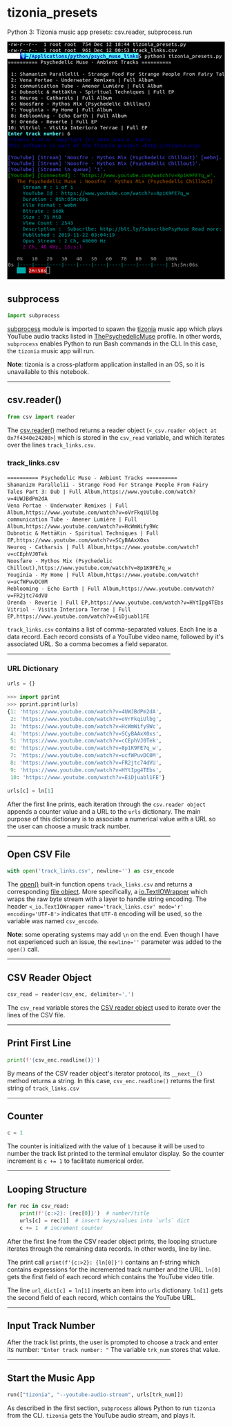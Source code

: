 # tizonia_presets
Python 3: Tizonia music app presets: csv.reader, subprocess.run 

![Tizonia](screen-capture.png)

## subprocess

```python
import subprocess
```

[subprocess](https://docs.python.org/3/library/subprocess.html) module is imported to spawn the [tizonia](https://github.com/tizonia/tizonia-openmax-il#snap-package) music app which plays YouTube audio tracks listed in [ThePsychedelicMuse](https://www.youtube.com/user/ThePsychedelicMuse/videos) profile. In other words, `subprocess` enables Python to run Bash commands in the CLI. In this case, the `tizonia` music app will run.

**Note**: tizonia is a cross-platform application installed in an OS, so it is unavailable to this notebook.

<hr color="DarkOliveGreen" width="75%">

## csv.reader()

```python
from csv import reader
```

The [csv.reader()](https://docs.python.org/3/library/csv.html#csv.reader) method returns a reader object (`<_csv.reader object at 0x7f4340e24208>`) which is stored in the `csv_read` variable, and which iterates over the lines `track_links.csv`. 

### track_links.csv

```csv
========== Psychedelic Muse - Ambient Tracks ==========
Shamanizm Parallelii - Strange Food For Strange People From Fairy Tales Part 3: Dub | Full Album,https://www.youtube.com/watch?v=4UWJBdPm2dA
Vena Portae - Underwater Remixes | Full Album,https://www.youtube.com/watch?v=oVrFkqiUlbg
communication Tube - Amener Lumière | Full Album,https://www.youtube.com/watch?v=HcWmWify9Wc
Dubnotic & MettāKin - Spiritual Techniques | Full EP,https://www.youtube.com/watch?v=SCyBAAxX0xs
Neuroq - Catharsis | Full Album,https://www.youtube.com/watch?v=cCEphVJ0Tek
Noosfære - Mythos Mix (Psychedelic Chillout),https://www.youtube.com/watch?v=8p1K9FE7q_w
Youginia - My Home | Full Album,https://www.youtube.com/watch?v=ucfWPuvDC0M
Reblooming - Echo Earth | Full Album,https://www.youtube.com/watch?v=FR2jtc74dVU
Orenda - Reverie | Full EP,https://www.youtube.com/watch?v=HYtIpg4TEbs
Vitriol - Visita Interiora Terrae | Full EP,https://www.youtube.com/watch?v=EiDjuabl1FE 
```

`track_links.csv` contains a list of comma-separated values. Each line is a data record. Each record consists of a YouTube video name, followed by it's associated URL. So a comma becomes a field separator.

<hr color="DarkOliveGreen" width="75%">

### URL Dictionary

```python
urls = {}
```

```python
>>> import pprint
>>> pprint.pprint(urls)
{1: 'https://www.youtube.com/watch?v=4UWJBdPm2dA',
 2: 'https://www.youtube.com/watch?v=oVrFkqiUlbg',
 3: 'https://www.youtube.com/watch?v=HcWmWify9Wc',
 4: 'https://www.youtube.com/watch?v=SCyBAAxX0xs',
 5: 'https://www.youtube.com/watch?v=cCEphVJ0Tek',
 6: 'https://www.youtube.com/watch?v=8p1K9FE7q_w',
 7: 'https://www.youtube.com/watch?v=ucfWPuvDC0M',
 8: 'https://www.youtube.com/watch?v=FR2jtc74dVU',
 9: 'https://www.youtube.com/watch?v=HYtIpg4TEbs',
 10: 'https://www.youtube.com/watch?v=EiDjuabl1FE'}
```

```python
urls[c] = ln[1]
```

After the first line prints, each iteration through the `csv.reader object` appends a counter value and a URL to the `urls` dictionary. The main purpose of this dictionary is to associate a numerical value with a URL so the user can choose a music track number.

<hr color="DarkOliveGreen" width="75%">

## Open CSV File

```python
with open('track_links.csv', newline='') as csv_encode
```

The [open()](https://docs.python.org/3/library/functions.html#open) built-in function opens `track_links.csv` and returns a corresponding [file object](https://docs.python.org/3/glossary.html#term-file-object). More specifically, a [io.TextIOWrapper](https://docs.python.org/3/library/io.html#io.TextIOWrapper) which wraps the raw byte stream with a layer to handle string encoding. The header `<_io.TextIOWrapper name='track_links.csv' mode='r' encoding='UTF-8'>` indicates that `UTF-8` encoding will be used, so the variable was named `csv_encode`.

**Note**: some operating systems may add `\n` on the end. Even though I have not experienced such an issue, the `newline=''` parameter was added to the `open()` call.

<hr color="DarkOliveGreen" width="75%">

## CSV Reader Object

```python
csv_read = reader(csv_enc, delimiter=',')
```

The `csv_read` variable stores the [CSV reader object](https://docs.python.org/3/library/csv.html#csv.reader) used to iterate over the lines of the CSV file.

<hr color="DarkOliveGreen" width="75%">

## Print First Line

```python
print(f'{csv_enc.readline()}')
```

By means of the CSV reader object's iterator protocol, its `__next__()` method returns a string. In this case, `csv_enc.readline()` returns the first string of `track_links.csv`

<hr color="DarkOliveGreen" width="75%">

## Counter

```python
c = 1
```

The counter is initialized with the value of `1` because it will be used to number the track list printed to the terminal emulator display. So the counter increment is `c += 1` to facilitate numerical order.

<hr color="DarkOliveGreen" width="75%">

## Looping Structure

```python
for rec in csv_read:
    print(f'{c:>2}: {rec[0]}')  # number/title
    urls[c] = rec[1]  # insert keys/values into `urls` dict
    c += 1  # increment counter
```

After the first line from the CSV reader object prints, the looping structure iterates through the remaining data records. In other words, line by line.

The print call `print(f'{c:>2}: {ln[0]}')` contains an f-string which contains expressions for the incremented track number and the URL. `ln[0]` gets the first field of each record which contains the YouTube video title.

The line `url_dict[c] = ln[1]` inserts an item into `urls` dictionary. `ln[1]` gets the second field of each record, which contains the YouTube URL.

<hr color="DarkOliveGreen" width="75%">

## Input Track Number

After the track list prints, the user is prompted to choose a track and enter its number: `"Enter track number: "` The variable `trk_num` stores that value.

<hr color="DarkOliveGreen" width="75%">

## Start the Music App

```python
run(["tizonia", "--youtube-audio-stream", urls[trk_num]])
```

As described in the first section, `subprocess` allows Python to run `tizonia` from the CLI. `tizonia` gets the YouTube audio stream, and plays it.
